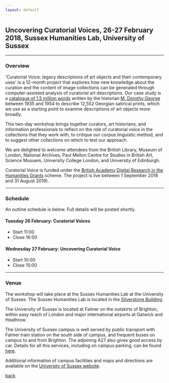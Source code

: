 ```yaml
---
layout: default
---
```


## Uncovering Curatorial Voices, 26-27 February 2018, Sussex Humanities Lab, University of Sussex

______
### Overview

'Curatorial Voice: legacy descriptions of art objects and their contemporary uses' is a 12-month project that explores how new knowledge about the curation and the content of image collections can be generated through computer-assisted analysis of curatorial art descriptions. Our case study is a [catalogue of 1.5 million words](https://en.wikipedia.org/wiki/Catalogue_of_Political_and_Personal_Satires_Preserved_in_the_Department_of_Prints_and_Drawings_in_the_British_Museum) written by the historian [M. Dorothy George](https://doi.org/10.1093/ref:odnb/45657) between 1935 and 1954 to describe 12,552 Georgian satirical prints, which we use as a starting point to examine descriptions of art objects more broadly.

This two-day workshop brings together curators, art historians, and information professionals to reflect on the role of curatorial voice in the collections that they work with, to critique our corpus linguistic method, and to suggest other collections on which to test our approach.

We are delighted to welcome attendees from the British Library, Museum of London, National Archives, Paul Mellon Centre for Studies in British Art, Science Musuem, University College London, and University of Edinburgh.

Curatorial Voice is funded under the [British Academy](https://www.britac.ac.uk/) [Digital Research in the Humanities Grants](https://www.britac.ac.uk/ba-jisc-digital-research-in-the-humanities) scheme. The project is live between 1 September 2018 and 31 August 2019).

______
### Schedule

An outline schedule is below. Full details will be posted shortly.

#### Tuesday 26 February: Curatorial Voices

- Start 11:00
- Close 16:00

#### Wednesday 27 February: Uncovering Curatorial Voice

- Start 10:00
- Close 15:00

______
### Venue

The workshop will take place at the Sussex Humanities Lab at the University of Sussex. The Sussex Humanities Lab is located in the [Silverstone Building](https://www.sussex.ac.uk/about/documents/uos-campus-map.pdf).

The University of Sussex is located at Falmer on the outskirts of Brighton, within easy reach of London and major international airports at Gatwick and Heathrow.

The University of Sussex campus is well served by public transport with Falmer train station on the south side of campus, and frequent buses on campus to and from Brighton. The adjoining A27 also gives good access by car. Details for all this services, including on campus parking, can be found [here](https://www.sussex.ac.uk/about/directions).

Additional information of campus facilities and maps and directions are available on the [University of Sussex website](https://www.sussex.ac.uk/about/campus/facilities).

[back](./)
